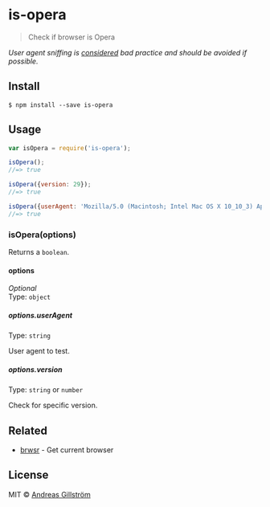 # is-opera

> Check if browser is Opera

*User agent sniffing is [considered](https://developer.mozilla.org/en-US/docs/Browser_detection_using_the_user_agent) bad practice and should be avoided if possible.*


## Install

```
$ npm install --save is-opera
```


## Usage

```js
var isOpera = require('is-opera');

isOpera();
//=> true

isOpera({version: 29});
//=> true

isOpera({userAgent: 'Mozilla/5.0 (Macintosh; Intel Mac OS X 10_10_3) AppleWebKit/537.36 (KHTML, like Gecko) Chrome/42.0.2311.152 Safari/537.36 OPR/29.0.1795.60'});
//=> true
```


### isOpera(options)

Returns a `boolean`.

#### options

*Optional*  
Type: `object`

##### options.userAgent

Type: `string`

User agent to test.

##### options.version

Type: `string` or `number`

Check for specific version.


## Related

* [brwsr](https://github.com/gillstrom/brwsr) - Get current browser


## License

MIT © [Andreas Gillström](http://github.com/gillstrom)
